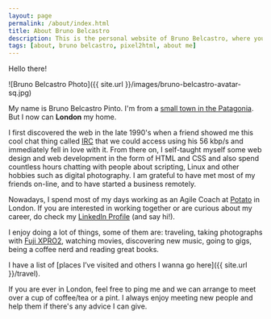 ```yaml
---
layout: page
permalink: /about/index.html
title: About Bruno Belcastro
description: This is the personal website of Bruno Belcastro, where you can find posts, photos and ocassional ramblings and rants.
tags: [about, bruno belcastro, pixel2html, about me]
---
```


Hello there! 

![Bruno Belcastro Photo]({{ site.url }}/images/bruno-belcastro-avatar-sq.jpg)

My name is Bruno Belcastro Pinto. I'm from a [small town in the Patagonia](https://goo.gl/maps/H1ho1wAEJFK2). But I now can **London** my home.

I first discovered the web in the late 1990's when a friend showed me this cool chat thing called [IRC](https://en.wikipedia.org/wiki/Internet_Relay_Chat) that we could access using his 56 kbp/s and immediately fell in love with it. From there on, I self-taught myself some web design and web development in the form of HTML and CSS and also spend countless hours chatting with people about scripting, Linux and other hobbies such as digital photography. I am grateful to have met most of my friends on-line, and to have started a business remotely.

Nowadays, I spend most of my days working as an Agile Coach at [Potato](https://p.ota.to/) in London. If you are interested in working together or are curious about my career, do check my [LinkedIn Profile](https://www.linkedin.com/in/brunobelcastro/) (and say hi!).

I enjoy doing a lot of things, some of them are: traveling, taking photographs with [Fuji XPRO2](https://amzn.to/2KLuuBK), watching movies, discovering new music, going to gigs, being a coffee nerd and reading great books. 

I have a list of [places I’ve visited and others I wanna go here]({{ site.url }}/travel).

If you are ever in London, feel free to ping me and we can arrange to meet over a cup of coffee/tea or a pint. I always enjoy meeting new people and help them if there's any advice I can give.